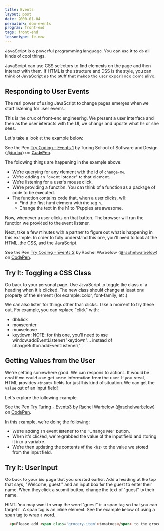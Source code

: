 ```yaml
---
title: Events
layout: post
date: 2000-01-04
permalink: dom-events
program: front-end
tags: front-end
lessontype: fe-new
---
```


JavaScript is a powerful programming language. You can use it to do all kinds of cool things.

JavaScript can use CSS selectors to find elements on the page and then interact with them. If HTML is the structure and CSS is the style, you can think of JavaScript as the stuff that makes the user experience come alive.

## Responding to User Events

The real power of using JavaScript to change pages emerges when we start listening for user events.

This is the crux of front-end engineering. We present a user interface and then as the user interacts with the UI, we change and update what he or she sees.

Let's take a look at the example below:

<p data-height="265" data-theme-id="dark" data-slug-hash="KmwNEm" data-default-tab="js,result" data-user="turing" data-embed-version="2" data-pen-title="Try Coding - Events 1" class="codepen">See the Pen <a href="http://codepen.io/team/turing/pen/KmwNEm/">Try Coding - Events 1</a> by Turing School of Software and Design (<a href="http://codepen.io/turing">@turing</a>) on <a href="http://codepen.io">CodePen</a>.</p>
<script async src="https://production-assets.codepen.io/assets/embed/ei.js"></script>

The following things are happening in the example above:

- We're querying for any element with the id of `change-me`.
- We're adding an "event listener" to that element.
- We're listening for a user's mouse click.
- We're providing a function. You can think of a function as a package of code to be executed.
- The function contains code that, when a user clicks, will:
  - Find the first html element with the tag `h1`
  - Change the text in the h1 to 'Puppies are awesome.'

Now, whenever a user clicks on that button. The browser will run the function we provided to the event listener.

Next, take a few minutes with a partner to figure out what is happening in this example. In order to fully understand this one, you'll need to look at the HTML, the CSS, and the JavaScript.

<p data-height="265" data-theme-id="0" data-slug-hash="mwzwqV" data-default-tab="js,result" data-user="rachelwarbelow" data-embed-version="2" data-pen-title="Try Coding - Events 2" class="codepen">See the Pen <a href="https://codepen.io/rachelwarbelow/pen/mwzwqV/">Try Coding - Events 2</a> by Rachel Warbelow (<a href="https://codepen.io/rachelwarbelow">@rachelwarbelow</a>) on <a href="https://codepen.io">CodePen</a>.</p>
<script async src="https://production-assets.codepen.io/assets/embed/ei.js"></script>

<div class="try-it">
<h2>Try It: Toggling a CSS Class</h2>

<p>Go back to your personal page. Use JavaScript to toggle the class of a heading when it is clicked. The new class should change at least one property of the element (for example: color, font-family, etc.)</p>

<p>We can also listen for things other than clicks. Take a moment to try these out. For example, you can replace "click" with: </p>

<ul>
  <li> dblclick </li>
  <li> mouseenter </li>
  <li> mouseleave </li>
  <li> keydown: NOTE: for this one, you'll need to use window.addEventListener("keydown"... instead of changeButton.addEventListener("... </li>
</ul>

</div>

## Getting Values from the User

We're getting somewhere good. We can respond to actions. It would be cool if we could also get some information from the user. If you recall, HTML provides `<input>` fields for just this kind of situation. We can get the `value` out of an input field!

Let's explore the following example.

<p data-height="265" data-theme-id="0" data-slug-hash="PjyjRb" data-default-tab="js,result" data-user="rachelwarbelow" data-embed-version="2" data-pen-title="Try Turing - Events3 " class="codepen">See the Pen <a href="https://codepen.io/rachelwarbelow/pen/PjyjRb/">Try Turing - Events3 </a> by Rachel Warbelow (<a href="https://codepen.io/rachelwarbelow">@rachelwarbelow</a>) on <a href="https://codepen.io">CodePen</a>.</p>
<script async src="https://production-assets.codepen.io/assets/embed/ei.js"></script>

In this example, we're doing the following:

- We're adding an event listener to the "Change Me" button.
- When it's clicked, we're grabbed the value of the input field and storing it into a variable.
- We're then updating the contents of the `<h1>` to the value we stored from the input field.

<div class="try-it">
<h2>Try It: User Input</h2>

<p>Go back to your bio page that you created earlier. Add a heading at the top that says, "Welcome, guest!" and an input box for the guest to enter their name. When they click a submit button, change the text of "guest" to their name. </p>
<p>HINT: You may want to wrap the word "guest" in a span tag so that you can target it. A span tag is an inline element. See the example below of using a span tag to wrap a word.</p>
</div>

```html
  <p>Please add <span class='grocery-item'>tomatoes</span> to the grocery list.</p>
```
